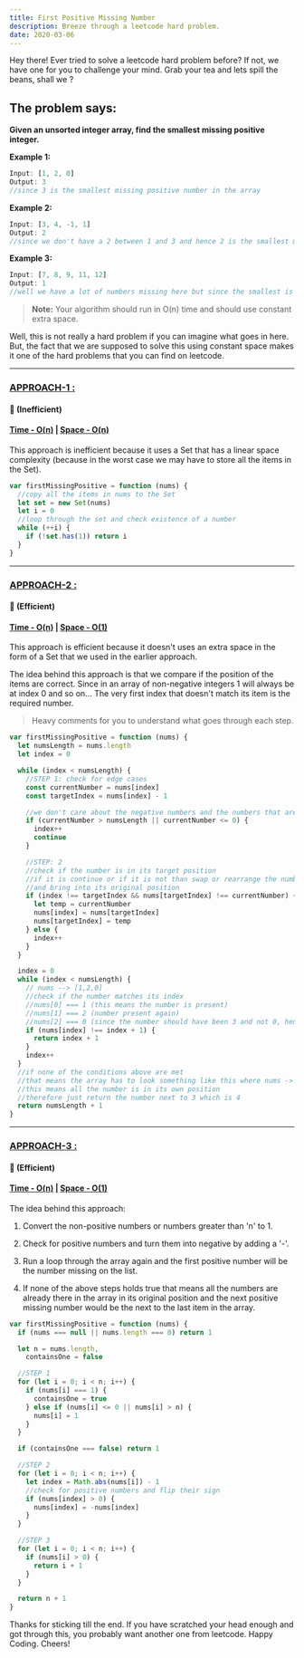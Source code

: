 ```yaml
---
title: First Positive Missing Number
description: Breeze through a leetcode hard problem.
date: 2020-03-06
---
```


Hey there! Ever tried to solve a leetcode hard problem before? If not, we have one for you to challenge your mind. Grab your tea and lets spill the beans, shall we ?

## The problem says:

**Given an unsorted integer array, find the smallest missing positive integer.**

**Example 1:**

```javascript
Input: [1, 2, 0]
Output: 3
//since 3 is the smallest missing positive number in the array
```

**Example 2:**

```javascript
Input: [3, 4, -1, 1]
Output: 2
//since we don't have a 2 between 1 and 3 and hence 2 is the smallest missing positive number
```

**Example 3:**

```javascript
Input: [7, 8, 9, 11, 12]
Output: 1
//well we have a lot of numbers missing here but since the smallest is 1 we don't care about the rest and return 1
```

> **Note:** Your algorithm should run in O(n) time and should use constant extra space.

Well, this is not really a hard problem if you can imagine what goes in here. But, the fact that we are supposed to solve this using constant space makes it one of the hard problems that you can find on leetcode.

---

### <ins class="sub-ins-2">**APPROACH-1 :**</ins>

#### 🐌 (Inefficient)

#### <ins class="sub-ins">Time - O(n)</ins> | <ins class="sub-ins">Space - O(n)</ins>

This approach is inefficient because it uses a Set that has a linear space complexity (because in the worst case we may have to store all the items in the Set).

```javascript
var firstMissingPositive = function (nums) {
  //copy all the items in nums to the Set
  let set = new Set(nums)
  let i = 0
  //loop through the set and check existence of a number
  while (++i) {
    if (!set.has(1)) return i
  }
}
```

---

### <ins class="sub-ins-2">**APPROACH-2 :**</ins>

#### 🚀 (Efficient)

#### <ins class="sub-ins">Time - O(n)</ins> | <ins class="sub-ins">Space - O(1)</ins>

This approach is efficient because it doesn't uses an extra space in the form of a Set that we used in the earlier approach.

The idea behind this approach is that we compare if the position of the items are correct. Since in an array of non-negative integers 1 will always be at index 0 and so on... The very first index that doesn't match its item is the required number.

> Heavy comments for you to understand what goes through each step.

```javascript
var firstMissingPositive = function (nums) {
  let numsLength = nums.length
  let index = 0

  while (index < numsLength) {
    //STEP 1: check for edge cases
    const currentNumber = nums[index]
    const targetIndex = nums[index] - 1

    //we don't care about the negative numbers and the numbers that are greater than the length of the array itself
    if (currentNumber > numsLength || currentNumber <= 0) {
      index++
      continue
    }

    //STEP: 2
    //check if the number is in its target position
    //if it is continue or if it is not than swap or rearrange the numbers
    //and bring into its original position
    if (index !== targetIndex && nums[targetIndex] !== currentNumber) {
      let temp = currentNumber
      nums[index] = nums[targetIndex]
      nums[targetIndex] = temp
    } else {
      index++
    }
  }

  index = 0
  while (index < numsLength) {
    // nums --> [1,2,0]
    //check if the number matches its index
    //nums[0] === 1 (this means the number is present)
    //nums[1] === 2 (number present again)
    //nums[2] === 0 (since the number should have been 3 and not 0, hence we return the number 3 itself)
    if (nums[index] !== index + 1) {
      return index + 1
    }
    index++
  }
  //if none of the conditions above are met
  //that means the array has to look something like this where nums -> [1,2,3]
  //this means all the number is in its own position
  //therefore just return the number next to 3 which is 4
  return numsLength + 1
}
```

---

### <ins class="sub-ins-2">**APPROACH-3 :**</ins>

#### 🚀 (Efficient)

#### <ins class="sub-ins">Time - O(n)</ins> | <ins class="sub-ins">Space - O(1)</ins>

The idea behind this approach:

1. Convert the non-positive numbers or numbers greater than 'n' to 1.<br>

2. Check for positive numbers and turn them into negative by adding a '-'.<br>

3. Run a loop through the array again and the first positive number will be the number missing on the list.<br>

4. If none of the above steps holds true that means all the numbers are already there in the array in its original position and the next positive missing number would be the next to the last item in the array.<br>

```javascript
var firstMissingPositive = function (nums) {
  if (nums === null || nums.length === 0) return 1

  let n = nums.length,
    containsOne = false

  //STEP 1
  for (let i = 0; i < n; i++) {
    if (nums[i] === 1) {
      containsOne = true
    } else if (nums[i] <= 0 || nums[i] > n) {
      nums[i] = 1
    }
  }

  if (containsOne === false) return 1

  //STEP 2
  for (let i = 0; i < n; i++) {
    let index = Math.abs(nums[i]) - 1
    //check for positive numbers and flip their sign
    if (nums[index] > 0) {
      nums[index] = -nums[index]
    }
  }

  //STEP 3
  for (let i = 0; i < n; i++) {
    if (nums[i] > 0) {
      return i + 1
    }
  }

  return n + 1
}
```

Thanks for sticking till the end. If you have scratched your head enough and got through this, you probably want another one from leetcode. Happy Coding. Cheers!
